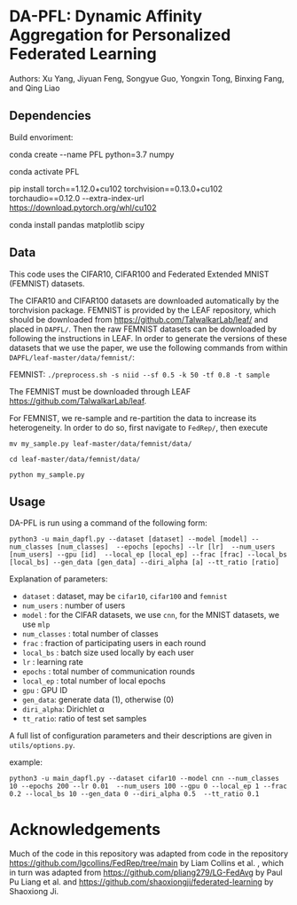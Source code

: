 # DA-PFL: Dynamic Affinity Aggregation for Personalized Federated Learning

Authors: Xu Yang, Jiyuan Feng, Songyue Guo, Yongxin Tong, Binxing Fang, and Qing Liao



## Dependencies

Build envoriment:

conda create --name PFL python=3.7 numpy

conda activate PFL

pip install torch==1.12.0+cu102 torchvision==0.13.0+cu102 torchaudio==0.12.0 --extra-index-url https://download.pytorch.org/whl/cu102

conda install pandas matplotlib scipy


## Data

This code uses the CIFAR10, CIFAR100 and Federated Extended MNIST (FEMNIST) datasets.

The CIFAR10 and CIFAR100 datasets are downloaded automatically by the torchvision package. 
FEMNIST is provided by the LEAF repository, which should be downloaded from https://github.com/TalwalkarLab/leaf/ and placed in `DAPFL/`. 
Then the raw FEMNIST datasets can be downloaded by following the instructions in LEAF. 
In order to generate the versions of these datasets that we use the paper, we use the following commands from within `DAPFL/leaf-master/data/femnist/`:

FEMNIST: `./preprocess.sh -s niid --sf 0.5 -k 50 -tf 0.8 -t sample`

The FEMNIST must be downloaded through LEAF https://github.com/TalwalkarLab/leaf.

For FEMNIST, we re-sample and re-partition the data to increase its heterogeneity. In order to do so, first navigate to `FedRep/`, then execute 

`mv my_sample.py leaf-master/data/femnist/data/`

`cd leaf-master/data/femnist/data/`

`python my_sample.py`

## Usage

DA-PFL is run using a command of the following form:

`python3 -u main_dapfl.py --dataset [dataset] --model [model] --num_classes [num_classes]  --epochs [epochs] --lr [lr]  --num_users [num_users] --gpu [id]  --local_ep [local_ep] --frac [frac] --local_bs [local_bs] --gen_data [gen_data] --diri_alpha [a] --tt_ratio [ratio] `

Explanation of parameters:

- `dataset` : dataset, may be `cifar10`, `cifar100` and `femnist`
- `num_users` : number of users
- `model` : for the CIFAR datasets, we use `cnn`, for the MNIST datasets, we use `mlp`
- `num_classes` : total number of classes
- `frac` : fraction of participating users in each round 
- `local_bs` : batch size used locally by each user
- `lr` : learning rate
- `epochs` : total number of communication rounds
- `local_ep` : total number of local epochs
- `gpu` : GPU ID
- `gen_data`: generate data (1), otherwise (0)
- `diri_alpha`: Dirichlet α
- `tt_ratio`: ratio of test set samples

A full list of configuration parameters and their descriptions are given in `utils/options.py`.

example:

`python3 -u main_dapfl.py --dataset cifar10 --model cnn --num_classes 10 --epochs 200 --lr 0.01  --num_users 100 --gpu 0 --local_ep 1 --frac 0.2 --local_bs 10 --gen_data 0 --diri_alpha 0.5  --tt_ratio 0.1 `


# Acknowledgements

Much of the code in this repository was adapted from code in the repository https://github.com/lgcollins/FedRep/tree/main by Liam Collins et al. , which in turn was adapted from https://github.com/pliang279/LG-FedAvg by Paul Pu Liang et al. and https://github.com/shaoxiongji/federated-learning by Shaoxiong Ji. 

